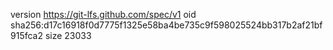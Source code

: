 version https://git-lfs.github.com/spec/v1
oid sha256:d17c16918f0d7775f1325e58ba4be735c9f598025524bb317b2af21bf915fca2
size 23033
